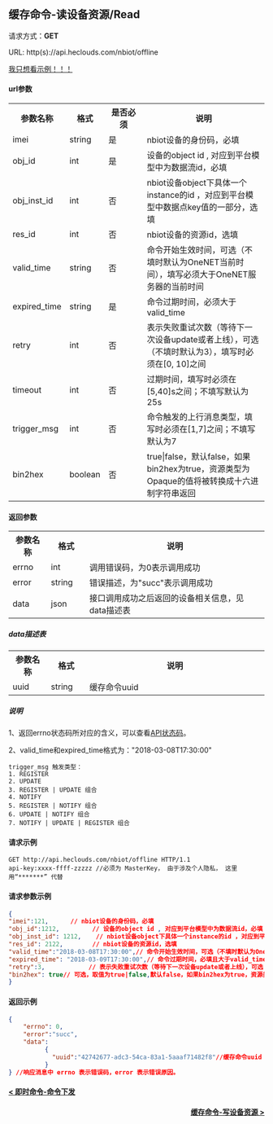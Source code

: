 ﻿缓存命令-读设备资源/Read
---
请求方式：**GET**

URL: http(s)://api.heclouds.com/nbiot/offline

[我只想看示例！！！](#1)

#### url参数

<table>
<tr><th width="15%">参数名称</th><th width="15%">格式</th><th width="15%">是否必须</th><th>说明</th></tr>
<tr><td>imei</td><td>string</td><td>是</td><td>nbiot设备的身份码，必填</td></tr>
<tr><td>obj_id</td><td>int</td><td>是</td><td>设备的object id , 对应到平台模型中为数据流id，必填</td></tr>
<tr><td>obj_inst_id</td><td>int</td><td>否</td><td>nbiot设备object下具体一个instance的id ，对应到平台模型中数据点key值的一部分，选填</td></tr>
<tr><td>res_id</td><td>int</td><td>否</td><td>nbiot设备的资源id，选填</td></tr>
<tr><td>valid_time</td><td>string</td><td>否</td><td>命令开始生效时间，可选（不填时默认为OneNET当前时间），填写必须大于OneNET服务器的当前时间</td></tr>
<tr><td>expired_time</td><td>string</td><td>是</td><td>命令过期时间，必须大于valid_time</td></tr>
<tr><td>retry</td><td>int</td><td>否</td><td>表示失败重试次数（等待下一次设备update或者上线），可选（不填时默认为3），填写时必须在[0, 10]之间</td></tr>
<tr><td>timeout</td><td>int</td><td>否</td><td>过期时间，填写时必须在[5,40]s之间；不填写默认为25s</td></tr>
<tr><td>trigger_msg</td><td>int</td><td>否</td><td>命令触发的上行消息类型，填写时必须在[1,7]之间；不填写默认为7</td></tr>
<tr><td>bin2hex</td><td>boolean</td><td>否</td><td>true|false，默认false，如果bin2hex为true，资源类型为Opaque的值将被转换成十六进制字符串返回</td></tr>
</table>

#### 返回参数

<table>
<tr><th width="15%">参数名称</th><th width="15%">格式</th><th width="70%">说明</th></tr>
<tr><td>errno</td><td>int</td><td>调用错误码，为0表示调用成功</td></tr>
<tr><td>error</td><td> string</td><td>错误描述，为"succ"表示调用成功</td></tr>
<tr><td>data</td><td>json</td><td>接口调用成功之后返回的设备相关信息，见data描述表</td></tr>
</table>

##### data描述表

<table>
<tr><th width="15%">参数名称</th><th width="15%">格式</th><th width="70%">说明</th></tr>
<tr><td>uuid</td><td>string </td><td>缓存命令uuid</td></tr>
</table>

##### 说明

1、返回errno状态码所对应的含义，可以查看[API状态码](/book/application-develop/Error_codes.md)。

2、valid_time和expired_time格式为："2018-03-08T17:30:00"

```
trigger_msg 触发类型：
1. REGISTER   
2. UPDATE   
3. REGISTER | UPDATE 组合  
4. NOTIFY
5. REGISTER | NOTIFY 组合
6. UPDATE | NOTIFY 组合
7. NOTIFY | UPDATE | REGISTER 组合
```

<h4 id="1">请求示例</h4>

```text
GET http://api.heclouds.com/nbiot/offline HTTP/1.1
api-key:xxxx-ffff-zzzzz //必须为 MasterKey， 由于涉及个人隐私， 这里用“*******” 代替

```

#### 请求参数示例

```json
{
"imei":121,      // nbiot设备的身份码，必填
"obj_id":1212,         // 设备的object id , 对应到平台模型中为数据流id，必填
"obj_inst_id": 1212,    // nbiot设备object下具体一个instance的id ，对应到平台模型中数据点key值的一部分，选填
"res_id": 2122,        // nbiot设备的资源id，选填
"valid_time":"2018-03-08T17:30:00",// 命令开始生效时间，可选（不填时默认为OneNET当前时间），填写必须大于OneNET服务器的当前时间
"expired_time": "2018-03-09T17:30:00",// 命令过期时间，必填且大于valid_time
"retry":3,            // 表示失败重试次数（等待下一次设备update或者上线），可选（不填时默认为3），填写时必须在[3, 10]之间
"bin2hex": true// 可选，取值为true|false,默认false，如果bin2hex为true，资源类型为Opaque的值将被转换成十六进制字符串返回
}
```

#### 返回示例
```json
{
	"errno": 0,
	"error":"succ",
	"data":
		  {
		    "uuid":"42742677-adc3-54ca-83a1-5aaaf71482f8"//缓存命令uuid
		  }
} //响应消息中 errno 表示错误码，error 表示错误原因。
```

#### [< 即时命令-命令下发](/book/application-develop/list/6rt-comm-issue.md)
#### [<div style="text-align: right">缓存命令-写设备资源 ></div>](/book/application-develop/list/10cache-write-dev-res.md)